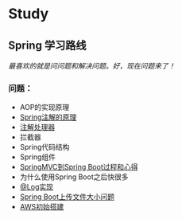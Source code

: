 # Study
## Spring 学习路线


*最喜欢的就是问问题和解决问题。好，现在问题来了！*  

### 问题：  
  * AOP的实现原理
  * [Spring注解的原理](https://github.com/kobe24167/Study/blob/master/Spring/Annotation.md)
  * [注解处理器](https://www.cnblogs.com/ganchuanpu/p/9020478.html)
  * 拦截器
  * Spring代码结构
  * Spring组件
  * [SpringMVC到Spring Boot过程和心得](https://github.com/kobe24167/Study/blob/master/Spring/MVC-boot.md)
  * 为什么使用Spring Boot之后快很多
  * [@Log实现](https://github.com/kobe24167/Study/tree/master/exmaple/src/main/java/com/exmaple/annotation)
  * [Spring Boot上传文件大小问题](https://github.com/kobe24167/Study/blob/master/Spring/SpringBootFileSize.md)
  * [AWS初始搭建](https://github.com/kobe24167/Study/blob/master/AWS-ready.md)

  
